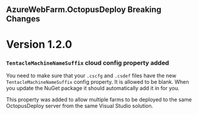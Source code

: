 AzureWebFarm.OctopusDeploy Breaking Changes
-------------------------------------------

Version 1.2.0
=============

### `TentacleMachineNameSuffix` cloud config property added

You need to make sure that your `.cscfg` and `.csdef` files have the new `TentacleMachineNameSuffix` config property. It is allowed to be blank. When you update the NuGet package it should automatically add it in for you.

This property was added to allow multiple farms to be deployed to the same OctopusDeploy server from the same Visual Studio solution.
